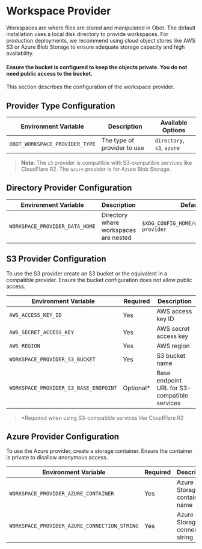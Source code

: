 # Workspace Provider

Workspaces are where files are stored and manipulated in Obot. The default installation uses a local disk directory to provide workspaces. For production deployments, we recommend using cloud object stores like AWS S3 or Azure Blob Storage to ensure adequate storage capacity and high availability.

#### Ensure the bucket is configured to keep the objects private. You do not need public access to the bucket.

This section describes the configuration of the workspace provider.

## Provider Type Configuration

| Environment Variable | Description | Available Options |
|----------------------|-------------|-------------------|
| `OBOT_WORKSPACE_PROVIDER_TYPE` | The type of provider to use | `directory`, `s3`, `azure` |

> **Note**: The `s3` provider is compatible with S3-compatible services like CloudFlare R2. The `azure` provider is for Azure Blob Storage.

## Directory Provider Configuration

| Environment Variable | Description | Default |
|----------------------|-------------|---------|
| `WORKSPACE_PROVIDER_DATA_HOME` | Directory where workspaces are nested | `$XDG_CONFIG_HOME/obot/workspace-provider` |

## S3 Provider Configuration

To use the S3 provider create an S3 bucket or the equivalent in a compatible provider. Ensure the bucket configuration does not allow public access.

| Environment Variable | Required | Description |
|----------------------|----------|-------------|
| `AWS_ACCESS_KEY_ID` | Yes | AWS access key ID |
| `AWS_SECRET_ACCESS_KEY` | Yes | AWS secret access key |
| `AWS_REGION` | Yes | AWS region |
| `WORKSPACE_PROVIDER_S3_BUCKET` | Yes | S3 bucket name |
| `WORKSPACE_PROVIDER_S3_BASE_ENDPOINT` | Optional* | Base endpoint URL for S3-compatible services |

> *Required when using S3-compatible services like CloudFlare R2

## Azure Provider Configuration

To use the Azure provider, create a storage container. Ensure the container is private to disallow anonymous access.

| Environment Variable | Required | Description |
|----------------------|----------|-------------|
| `WORKSPACE_PROVIDER_AZURE_CONTAINER` | Yes | Azure Blob Storage container name |
| `WORKSPACE_PROVIDER_AZURE_CONNECTION_STRING` | Yes | Azure Blob Storage connection string |
